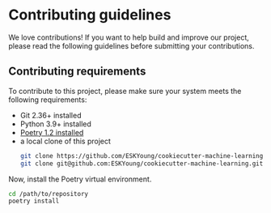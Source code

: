 # Contributing guidelines

We love contributions! If you want to help build and improve our project, please read
the following guidelines before submitting your contributions.

## Contributing requirements

To contribute to this project, please make sure your system meets the following
requirements:

- Git 2.36+ installed
- Python 3.9+ installed
- [Poetry 1.2 installed][poetry]
- a local clone of this project
  ```zsh
  git clone https://github.com/ESKYoung/cookiecutter-machine-learning.git  # HTTPS
  git clone git@github.com:ESKYoung/cookiecutter-machine-learning.git  # SSH
  ```

Now, install the Poetry virtual environment.

```zsh
cd /path/to/repository
poetry install
```

[poetry]: https://python-poetry.org
